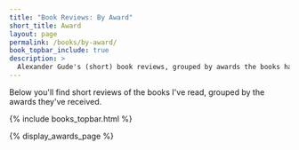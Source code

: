 ```yaml
---
title: "Book Reviews: By Award"
short_title: Award
layout: page
permalink: /books/by-award/
book_topbar_include: true
description: >
  Alexander Gude's (short) book reviews, grouped by awards the books have won.
---
```


Below you'll find short reviews of the books I've read, grouped by the awards
they've received.

{% include books_topbar.html %}

{% display_awards_page %}
